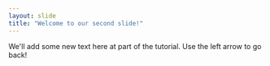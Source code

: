 ```yaml
---
layout: slide
title: "Welcome to our second slide!"
---
```

We'll add some new text here at part of the tutorial.
Use the left arrow to go back!
